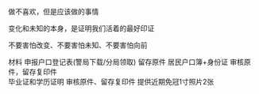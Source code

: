 
做不喜欢，但是应该做的事情

变化和未知的本身，是证明我们活着的最好印证

不要害怕改变、不要害怕未知、不要害怕向前




材料
申报户口登记表(警局下载/分局领取)             留存原件
居民户口簿+身份证                           审核原件，留存复印件   
毕业证和学历证明                            审核原件、留存复印件
提供近期免冠1寸照片2张